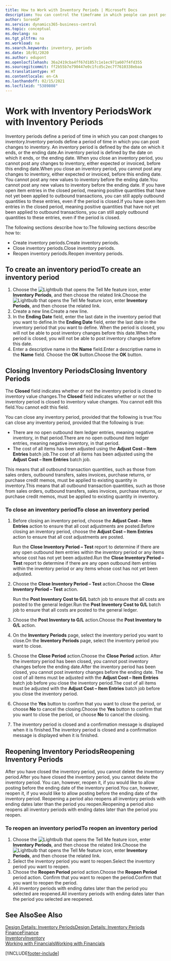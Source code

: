 ```yaml
---
title: How to Work with Inventory Periods | Microsoft Docs
description: You can control the timeframe in which people can post post changes to inventory by defining inventory periods.
author: SorenGP
ms.service: dynamics365-business-central
ms.topic: conceptual
ms.devlang: na
ms.tgt_pltfrm: na
ms.workload: na
ms.search.keywords: inventory, periods
ms.date: 10/01/2020
ms.author: edupont
ms.openlocfilehash: 36a2419cba4ff67d1857c1e1ec971a607f4fd355
ms.sourcegitcommit: ff2b55b7e790447e0c1fcd5c2ec7f7610338ebaa
ms.translationtype: HT
ms.contentlocale: en-CA
ms.lasthandoff: 02/15/2021
ms.locfileid: "5389808"
---
```

# <a name="work-with-inventory-periods"></a><span data-ttu-id="10f8b-103">Work with Inventory Periods</span><span class="sxs-lookup"><span data-stu-id="10f8b-103">Work with Inventory Periods</span></span>
<span data-ttu-id="10f8b-104">Inventory periods define a period of time in which you can post changes to inventory.</span><span class="sxs-lookup"><span data-stu-id="10f8b-104">Inventory periods define a period of time in which you can post changes to inventory.</span></span> <span data-ttu-id="10f8b-105">An inventory period is defined by the date on which it ends, or the ending date.</span><span class="sxs-lookup"><span data-stu-id="10f8b-105">An inventory period is defined by the date on which it ends, or the ending date.</span></span> <span data-ttu-id="10f8b-106">When you close an inventory period, you cannot post any changes to inventory, either expected or invoiced, before this ending date.</span><span class="sxs-lookup"><span data-stu-id="10f8b-106">When you close an inventory period, you cannot post any changes to inventory, either expected or invoiced, before this ending date.</span></span> <span data-ttu-id="10f8b-107">You cannot post any new values to inventory before the ending date.</span><span class="sxs-lookup"><span data-stu-id="10f8b-107">You cannot post any new values to inventory before the ending date.</span></span> <span data-ttu-id="10f8b-108">If you have open item entries in the closed period, meaning positive quantities that have not yet been applied to outbound transactions, you can still apply outbound quantities to these entries, even if the period is closed.</span><span class="sxs-lookup"><span data-stu-id="10f8b-108">If you have open item entries in the closed period, meaning positive quantities that have not yet been applied to outbound transactions, you can still apply outbound quantities to these entries, even if the period is closed.</span></span>  

<span data-ttu-id="10f8b-109">The following sections describe how to:</span><span class="sxs-lookup"><span data-stu-id="10f8b-109">The following sections describe how to:</span></span>

* <span data-ttu-id="10f8b-110">Create inventory periods.</span><span class="sxs-lookup"><span data-stu-id="10f8b-110">Create inventory periods.</span></span>  
* <span data-ttu-id="10f8b-111">Close inventory periods.</span><span class="sxs-lookup"><span data-stu-id="10f8b-111">Close inventory periods.</span></span>  
* <span data-ttu-id="10f8b-112">Reopen inventory periods.</span><span class="sxs-lookup"><span data-stu-id="10f8b-112">Reopen inventory periods.</span></span>  

## <a name="to-create-an-inventory-period"></a><span data-ttu-id="10f8b-113">To create an inventory period</span><span class="sxs-lookup"><span data-stu-id="10f8b-113">To create an inventory period</span></span>  
1. <span data-ttu-id="10f8b-114">Choose the ![Lightbulb that opens the Tell Me feature](media/ui-search/search_small.png "Tell me what you want to do") icon, enter **Inventory Periods**, and then choose the related link.</span><span class="sxs-lookup"><span data-stu-id="10f8b-114">Choose the ![Lightbulb that opens the Tell Me feature](media/ui-search/search_small.png "Tell me what you want to do") icon, enter **Inventory Periods**, and then choose the related link.</span></span>  
2. <span data-ttu-id="10f8b-115">Create a new line.</span><span class="sxs-lookup"><span data-stu-id="10f8b-115">Create a new line.</span></span>  
3. <span data-ttu-id="10f8b-116">In the **Ending Date** field, enter the last date in the inventory period that you want to define.</span><span class="sxs-lookup"><span data-stu-id="10f8b-116">In the **Ending Date** field, enter the last date in the inventory period that you want to define.</span></span> <span data-ttu-id="10f8b-117">When the period is closed, you will not be able to post inventory changes before this date.</span><span class="sxs-lookup"><span data-stu-id="10f8b-117">When the period is closed, you will not be able to post inventory changes before this date.</span></span>  
4. <span data-ttu-id="10f8b-118">Enter a descriptive name in the **Name** field.</span><span class="sxs-lookup"><span data-stu-id="10f8b-118">Enter a descriptive name in the **Name** field.</span></span> <span data-ttu-id="10f8b-119">Choose the **OK** button.</span><span class="sxs-lookup"><span data-stu-id="10f8b-119">Choose the **OK** button.</span></span>  

## <a name="closing-inventory-periods"></a><span data-ttu-id="10f8b-120">Closing Inventory Periods</span><span class="sxs-lookup"><span data-stu-id="10f8b-120">Closing Inventory Periods</span></span>  
<span data-ttu-id="10f8b-121">The **Closed** field indicates whether or not the inventory period is closed to inventory value changes.</span><span class="sxs-lookup"><span data-stu-id="10f8b-121">The **Closed** field indicates whether or not the inventory period is closed to inventory value changes.</span></span> <span data-ttu-id="10f8b-122">You cannot edit this field.</span><span class="sxs-lookup"><span data-stu-id="10f8b-122">You cannot edit this field.</span></span>  

<span data-ttu-id="10f8b-123">You can close any inventory period, provided that the following is true:</span><span class="sxs-lookup"><span data-stu-id="10f8b-123">You can close any inventory period, provided that the following is true:</span></span>  

* <span data-ttu-id="10f8b-124">There are no open outbound item ledger entries, meaning negative inventory, in that period.</span><span class="sxs-lookup"><span data-stu-id="10f8b-124">There are no open outbound item ledger entries, meaning negative inventory, in that period.</span></span>  
* <span data-ttu-id="10f8b-125">The cost of all items has been adjusted using the **Adjust Cost – Item Entries** batch job.</span><span class="sxs-lookup"><span data-stu-id="10f8b-125">The cost of all items has been adjusted using the **Adjust Cost – Item Entries** batch job.</span></span>  

<span data-ttu-id="10f8b-126">This means that all outbound transaction quantities, such as those from sales orders, outbound transfers, sales invoices, purchase returns, or purchase credit memos, must be applied to existing quantity in inventory.</span><span class="sxs-lookup"><span data-stu-id="10f8b-126">This means that all outbound transaction quantities, such as those from sales orders, outbound transfers, sales invoices, purchase returns, or purchase credit memos, must be applied to existing quantity in inventory.</span></span>  

### <a name="to-close-an-inventory-period"></a><span data-ttu-id="10f8b-127">To close an inventory period</span><span class="sxs-lookup"><span data-stu-id="10f8b-127">To close an inventory period</span></span>  
1. <span data-ttu-id="10f8b-128">Before closing an inventory period, choose the **Adjust Cost – Item Entries** action to ensure that all cost adjustments are posted.</span><span class="sxs-lookup"><span data-stu-id="10f8b-128">Before closing an inventory period, choose the **Adjust Cost – Item Entries** action to ensure that all cost adjustments are posted.</span></span>

     <span data-ttu-id="10f8b-129">Run the **Close Inventory Period – Test** report to determine if there are any open outbound item entries within the inventory period or any items whose cost has not yet been adjusted.</span><span class="sxs-lookup"><span data-stu-id="10f8b-129">Run the **Close Inventory Period – Test** report to determine if there are any open outbound item entries within the inventory period or any items whose cost has not yet been adjusted.</span></span>  
2. <span data-ttu-id="10f8b-130">Choose the **Close Inventory Period – Test** action.</span><span class="sxs-lookup"><span data-stu-id="10f8b-130">Choose the **Close Inventory Period – Test** action.</span></span>  

     <span data-ttu-id="10f8b-131">Run the **Post Inventory Cost to G/L** batch job to ensure that all costs are posted to the general ledger.</span><span class="sxs-lookup"><span data-stu-id="10f8b-131">Run the **Post Inventory Cost to G/L** batch job to ensure that all costs are posted to the general ledger.</span></span>  
3. <span data-ttu-id="10f8b-132">Choose the **Post Inventory to G/L** action.</span><span class="sxs-lookup"><span data-stu-id="10f8b-132">Choose the **Post Inventory to G/L** action.</span></span>  
4. <span data-ttu-id="10f8b-133">On the **Inventory Periods** page, select the inventory period you want to close.</span><span class="sxs-lookup"><span data-stu-id="10f8b-133">On the **Inventory Periods** page, select the inventory period you want to close.</span></span>  
5. <span data-ttu-id="10f8b-134">Choose the **Close Period** action.</span><span class="sxs-lookup"><span data-stu-id="10f8b-134">Choose the **Close Period** action.</span></span> <span data-ttu-id="10f8b-135">After the inventory period has been closed, you cannot post inventory changes before the ending date.</span><span class="sxs-lookup"><span data-stu-id="10f8b-135">After the inventory period has been closed, you cannot post inventory changes before the ending date.</span></span> <span data-ttu-id="10f8b-136">The cost of all items must be adjusted with the **Adjust Cost – Item Entries** batch job before you close the inventory period.</span><span class="sxs-lookup"><span data-stu-id="10f8b-136">The cost of all items must be adjusted with the **Adjust Cost – Item Entries** batch job before you close the inventory period.</span></span>  
6. <span data-ttu-id="10f8b-137">Choose the **Yes** button to confirm that you want to close the period, or choose **No** to cancel the closing.</span><span class="sxs-lookup"><span data-stu-id="10f8b-137">Choose the **Yes** button to confirm that you want to close the period, or choose **No** to cancel the closing.</span></span>  
7. <span data-ttu-id="10f8b-138">The inventory period is closed and a confirmation message is displayed when it is finished.</span><span class="sxs-lookup"><span data-stu-id="10f8b-138">The inventory period is closed and a confirmation message is displayed when it is finished.</span></span>  

## <a name="reopening-inventory-periods"></a><span data-ttu-id="10f8b-139">Reopening Inventory Periods</span><span class="sxs-lookup"><span data-stu-id="10f8b-139">Reopening Inventory Periods</span></span>  
<span data-ttu-id="10f8b-140">After you have closed the inventory period, you cannot delete the inventory period.</span><span class="sxs-lookup"><span data-stu-id="10f8b-140">After you have closed the inventory period, you cannot delete the inventory period.</span></span> <span data-ttu-id="10f8b-141">You can, however, reopen it, if you would like to allow posting before the ending date of the inventory period.</span><span class="sxs-lookup"><span data-stu-id="10f8b-141">You can, however, reopen it, if you would like to allow posting before the ending date of the inventory period.</span></span> <span data-ttu-id="10f8b-142">Reopening a period also reopens all inventory periods with ending dates later than the period you reopen.</span><span class="sxs-lookup"><span data-stu-id="10f8b-142">Reopening a period also reopens all inventory periods with ending dates later than the period you reopen.</span></span>  

### <a name="to-reopen-an-inventory-period"></a><span data-ttu-id="10f8b-143">To reopen an inventory period</span><span class="sxs-lookup"><span data-stu-id="10f8b-143">To reopen an inventory period</span></span>  
1. <span data-ttu-id="10f8b-144">Choose the ![Lightbulb that opens the Tell Me feature](media/ui-search/search_small.png "Tell me what you want to do") icon, enter **Inventory Periods**, and then choose the related link.</span><span class="sxs-lookup"><span data-stu-id="10f8b-144">Choose the ![Lightbulb that opens the Tell Me feature](media/ui-search/search_small.png "Tell me what you want to do") icon, enter **Inventory Periods**, and then choose the related link.</span></span>  
2. <span data-ttu-id="10f8b-145">Select the inventory period you want to reopen.</span><span class="sxs-lookup"><span data-stu-id="10f8b-145">Select the inventory period you want to reopen.</span></span>  
3. <span data-ttu-id="10f8b-146">Choose the **Reopen Period** period action.</span><span class="sxs-lookup"><span data-stu-id="10f8b-146">Choose the **Reopen Period** period action.</span></span> <span data-ttu-id="10f8b-147">Confirm that you want to reopen the period.</span><span class="sxs-lookup"><span data-stu-id="10f8b-147">Confirm that you want to reopen the period.</span></span>  
4. <span data-ttu-id="10f8b-148">All inventory periods with ending dates later than the period you selected are reopened.</span><span class="sxs-lookup"><span data-stu-id="10f8b-148">All inventory periods with ending dates later than the period you selected are reopened.</span></span>  

## <a name="see-also"></a><span data-ttu-id="10f8b-149">See Also</span><span class="sxs-lookup"><span data-stu-id="10f8b-149">See Also</span></span>  
[<span data-ttu-id="10f8b-150">Design Details: Inventory Periods</span><span class="sxs-lookup"><span data-stu-id="10f8b-150">Design Details: Inventory Periods</span></span>](design-details-inventory-periods.md)  
[<span data-ttu-id="10f8b-151">Finance</span><span class="sxs-lookup"><span data-stu-id="10f8b-151">Finance</span></span>](finance.md)  
[<span data-ttu-id="10f8b-152">Inventory</span><span class="sxs-lookup"><span data-stu-id="10f8b-152">Inventory</span></span>](inventory-manage-inventory.md)  
[<span data-ttu-id="10f8b-153">Working with Financials</span><span class="sxs-lookup"><span data-stu-id="10f8b-153">Working with Financials</span></span>](ui-work-product.md)


[!INCLUDE[footer-include](includes/footer-banner.md)]